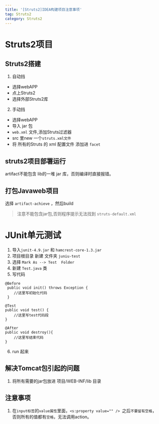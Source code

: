 ```yaml
---
title: '[Struts2]IDEA构建项目注意事项'
tag: Struts2
category: Struts2
---
```


# Struts2项目

## Struts2搭建

1. 自动挡
- 选择webAPP
- 点上Struts2
- 选择外部Struts2库
2. 手动挡
- 选择webAPP
- 导入 jar 包
- `web.xml` 文件,添加Struts过滤器
- src 里new 一个`struts.xml文件`
- 将 所有的Struts 的 xml 配置文件 添加进 `facet`

## struts2项目部署运行

artifact不能包含 lib的一堆 jar 库，否则编译时直接报错。

## 打包Javaweb项目

选择 `artifact-achieve` ，然后build
> 注意不能包含jar包,否则程序提示无法找到 `struts-default.xml`


# JUnit单元测试

1. 导入`junit-4.9.jar` 和 `hamcrest-core-1.3.jar`
2. 项目根目录 新建 文件夹 `juniu-test`
3. 选择 `Mark As --> Test  Folder`
4. 新建 `Test.java` 类
5. 写代码
```
@Before
 public void init() throws Exception {
	//这里写初始化代码
 }
 
@Test
public void test() {
	//这里写test代码段
}

@After
public void destroy(){
	//这里写结束代码
}
```
6. run 起来


## 解决Tomcat包引起的问题

1. 将所有需要的jar包放进 项目/WEB-INF/lib 目录

## 注意事项

1. 在`input标签`的`value属性`里面，`<s:property value="" /> `之后`不要留有空格`，否则所有的值都有`空格`，无法调用action。